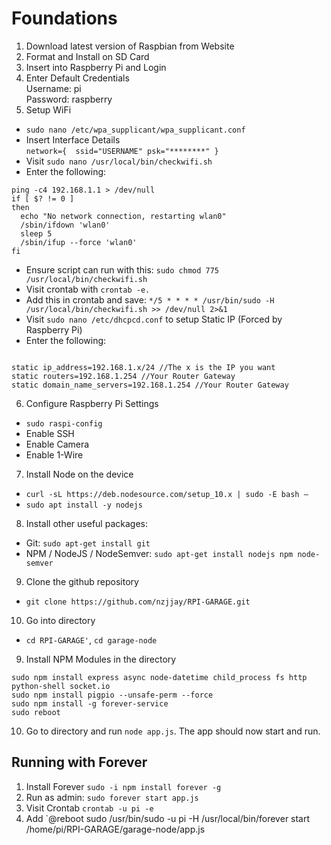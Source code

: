 # Foundations

1. Download latest version of Raspbian from Website
2. Format and Install on SD Card
3. Insert into Raspberry Pi and Login
4. Enter Default Credentials  
    Username: pi  
    Password: raspberry
5.  Setup WiFi
   * `sudo nano /etc/wpa_supplicant/wpa_supplicant.conf `  
   * Insert Interface Details  
`network={ 
 ssid="USERNAME"
 psk="********"
}
`
  * Visit `sudo nano /usr/local/bin/checkwifi.sh`  
  * Enter the following:
    
```
ping -c4 192.168.1.1 > /dev/null
if [ $? != 0 ] 
then
  echo "No network connection, restarting wlan0"
  /sbin/ifdown 'wlan0'
  sleep 5
  /sbin/ifup --force 'wlan0'
fi
```
  * Ensure script can run with this: `sudo chmod 775 /usr/local/bin/checkwifi.sh`
  * Visit crontab with `crontab -e.`
  * Add this in crontab and save: `*/5 * * * * /usr/bin/sudo -H /usr/local/bin/checkwifi.sh >> /dev/null 2>&1`
  * Visit `sudo nano /etc/dhcpcd.conf` to setup Static IP (Forced by Raspberry Pi)
  * Enter the following:
  
  ``` interface wlan0

static ip_address=192.168.1.x/24 //The x is the IP you want
static routers=192.168.1.254 //Your Router Gateway
static domain_name_servers=192.168.1.254 //Your Router Gateway
```

6. Configure Raspberry Pi Settings  
  * `sudo raspi-config`
  * Enable SSH
  * Enable Camera
  * Enable 1-Wire

7. Install Node on the device
  * `curl -sL https://deb.nodesource.com/setup_10.x | sudo -E bash – `
  * `sudo apt install -y nodejs ` 
  
8. Install other useful packages:
  * Git: `sudo apt-get install git`
  * NPM / NodeJS / NodeSemver: `sudo apt-get install nodejs npm node-semver` 
  
9. Clone the github repository
  * `git clone https://github.com/nzjjay/RPI-GARAGE.git`
  
10. Go into directory 
  * `cd RPI-GARAGE'`, `cd garage-node`
  
9. Install NPM Modules in the directory
```
sudo npm install express async node-datetime child_process fs http python-shell socket.io
sudo npm install pigpio --unsafe-perm --force
sudo npm install -g forever-service
sudo reboot
```

10. Go to directory and run `node app.js`. The app should now start and run.

## Running with Forever

1. Install Forever `sudo -i npm install forever -g`
2. Run as admin: `sudo forever start app.js`
3. Visit Crontab `crontab -u pi -e`
4. Add `@reboot sudo /usr/bin/sudo -u pi -H /usr/local/bin/forever start /home/pi/RPI-GARAGE/garage-node/app.js
